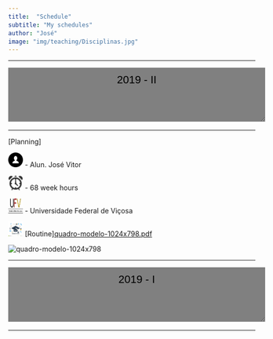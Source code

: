 ```yaml
---
title:  "Schedule"
subtitle: "My schedules"
author: "José"
image: "img/teaching/Disciplinas.jpg"
---
```


______________________________________
<textarea style="text-align: center;width:100%;height:90px;background-color:grey;color:black;border:none;padding:2%;font:22px/30px sans-serif;">
2019 - II
</textarea>
______________________________________

[Planning]

<img src="img//icons//aluno.svg" width="30" height="30" /> - Alun. José Vitor

<img src="img//icons//relogio.png" width="30" height="30" /> - 68 week hours

<img src="img//icons//UFV.jpg" width="30" height="30" /> - Universidade Federal de Viçosa  

<img src="img//icons//cursos.jpg" width="30" height="30" /> [Routine][quadro-modelo-1024x798.pdf](https://github.com/Jvkiler/Jvkiler.github.io/files/3513371/quadro-modelo-1024x798.pdf)

![quadro-modelo-1024x798](https://user-images.githubusercontent.com/53841150/63228400-bf61fa00-c1c8-11e9-9a81-9a593f37638b.jpg)




______________________________________
<textarea style="text-align: center;width:100%;height:90px;background-color:grey;color:black;border:none;padding:2%;font:22px/30px sans-serif;">
2019 - I
</textarea>
______________________________________
